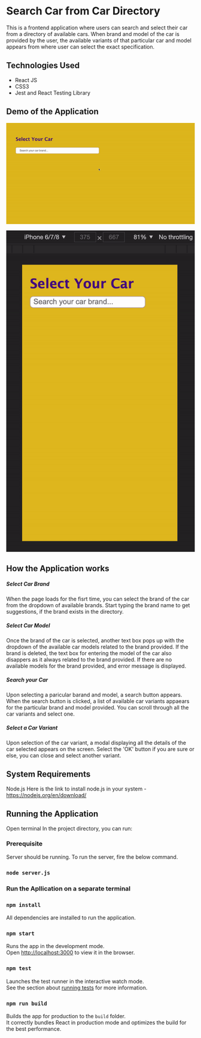 # Search Car from Car Directory
 This is a frontend application where users can search and select their car from a directory of available cars. When brand and model of the car is provided by the user, the available variants of that particular car and model appears from where user can select the exact specification.

## Technologies Used
- React JS
- CSS3
- Jest and React Testing Library

## Demo of the Application
![Alt text](https://github.com/supriti23/select-your-car/blob/main/src/Assets/Demo.gif "Destop View")

![Alt text](https://github.com/supriti23/select-your-car/blob/main/src/Assets/DemoMobile.gif "Mobile View")

## How the Application works
##### Select Car Brand
When the page loads for the fisrt time, you can select the brand of the car from the dropdown of available brands. Start typing the brand name to get suggestions, if the brand exists in the directory.
##### Select Car Model
Once the brand of the car is selected, another text box pops up with the dropdown of the available car models related to the brand provided. If the brand is deleted, the text box for entering the model of the car also disappers as it always related to the brand provided. If there are no available models for the brand provided, and error message is displayed.
##### Search your Car
Upon selecting a paricular barand and model, a search button appears. When the search button is clicked, a list of available car variants appaears for the particular brand and model provided. You can scroll through all the car variants and select one. 
##### Select a Car Variant
Upon selection of the car variant, a modal displaying all the details of the car selected appears on the screen. Select the 'OK' button if you are sure or else, you can close and select another variant.

## System Requirements
Node.js
Here is the link to install node.js in your system - https://nodejs.org/en/download/
## Running the Application
Open terminal In the project directory, you can run:

### Prerequisite
Server should be running. To run the server, fire the below command.
### `node server.js`

### Run the Apllication on a separate terminal

### `npm install`
All dependencies are installed to run the application.

### `npm start`
Runs the app in the development mode.\
Open [http://localhost:3000](http://localhost:3000) to view it in the browser.


### `npm test`

Launches the test runner in the interactive watch mode.\
See the section about [running tests](https://facebook.github.io/create-react-app/docs/running-tests) for more information.

### `npm run build`

Builds the app for production to the `build` folder.\
It correctly bundles React in production mode and optimizes the build for the best performance.